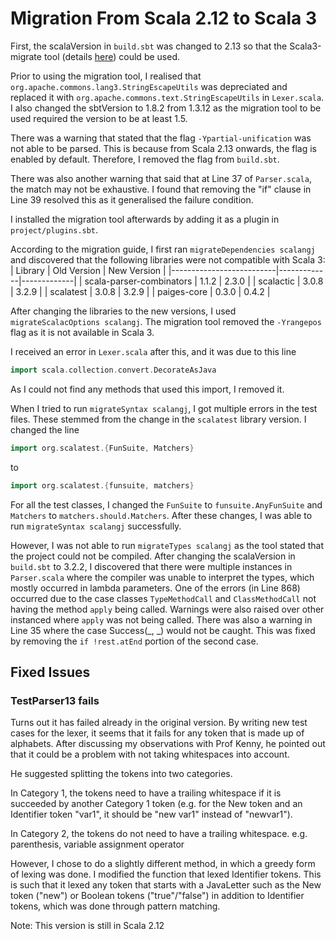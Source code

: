 # Migration From Scala 2.12 to Scala 3
First, the scalaVersion in `build.sbt` was changed to 2.13 so that the Scala3-migrate tool (details [here](https://docs.scala-lang.org/scala3/guides/migration/scala3-migrate.html)) could be used.

Prior to using the migration tool, I realised that `org.apache.commons.lang3.StringEscapeUtils` was depreciated and replaced it with `org.apache.commons.text.StringEscapeUtils` in `Lexer.scala`. I also changed the sbtVersion to 1.8.2 from 1.3.12 as the migration tool to be used required the version to be at least 1.5.

There was a warning that stated that the flag `-Ypartial-unification` was not able to be parsed. This is because from Scala 2.13 onwards, the flag is enabled by default. Therefore, I removed the flag from `build.sbt`.

There was also another warning that said that at Line 37 of `Parser.scala`, the match may not be exhaustive. I found that removing the "if" clause in Line 39 resolved this as it generalised the failure condition.

I installed the migration tool afterwards by adding it as a plugin in `project/plugins.sbt`.

According to the migration guide, I first ran `migrateDependencies scalangj` and discovered that the following libraries were not compatible with Scala 3:
| Library                  | Old Version | New Version |
|--------------------------|-------------|-------------|
| scala-parser-combinators | 1.1.2       | 2.3.0       |
| scalactic                | 3.0.8       | 3.2.9       |
| scalatest                | 3.0.8       | 3.2.9       |
| paiges-core              | 0.3.0       | 0.4.2       |

After changing the libraries to the new versions, I used `migrateScalacOptions scalangj`. The migration tool removed the `-Yrangepos` flag as it is not available in Scala 3. 

I received an error in `Lexer.scala` after this, and it was due to this line
```scala
import scala.collection.convert.DecorateAsJava
```
As I could not find any methods that used this import, I removed it.

When I tried to run `migrateSyntax scalangj`, I got multiple errors in the test files. These stemmed from the change in the `scalatest` library version. I changed the line
```scala
import org.scalatest.{FunSuite, Matchers}
```
to
```scala
import org.scalatest.{funsuite, matchers}
```

For all the test classes, I changed the `FunSuite` to `funsuite.AnyFunSuite` and `Matchers` to `matchers.should.Matchers`. After these changes, I was able to run `migrateSyntax scalangj` successfully.

However, I was not able to run `migrateTypes scalangj` as the tool stated that the project could not be compiled. After changing the scalaVersion in `build.sbt` to 3.2.2, I discovered that there were multiple instances in `Parser.scala` where the compiler was unable to interpret the types, which mostly occurred in lambda parameters. One of the errors (in Line 868) occurred due to the case classes `TypeMethodCall` and `ClassMethodCall` not having the method `apply` being called. Warnings were also raised over other instanced where `apply` was not being called. There was also a warning in Line 35 where the case Success(_, _) would not be caught. This was fixed by removing the `if !rest.atEnd` portion of the second case.

## Fixed Issues
### TestParser13 fails
Turns out it has failed already in the original version. By writing new test cases for the lexer, it seems that it fails for any token that is made up of alphabets. After discussing my observations with Prof Kenny, he pointed out that it could be a problem with not taking whitespaces into account. 

He suggested splitting the tokens into two categories.

In Category 1, the tokens need to have a trailing whitespace if it is succeeded by another Category 1 token (e.g. for the New token and an Identifier token "var1", it should be "new var1" instead of "newvar1").

In Category 2, the tokens do not need to have a trailing whitespace. e.g. parenthesis, variable assignment operator

However, I chose to do a slightly different method, in which a greedy form of lexing was done. I modified the function that lexed Identifier tokens. This is such that it lexed any token that starts with a JavaLetter such as the New token ("new") or Boolean tokens ("true"/"false") in addition to Identifier tokens, which was done through pattern matching.

Note: This version is still in Scala 2.12